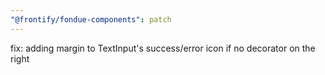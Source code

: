 ```yaml
---
"@frontify/fondue-components": patch
---
```


fix: adding margin to TextInput's success/error icon if no decorator on the right
